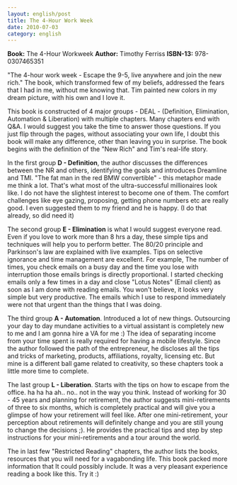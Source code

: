 ```yaml
---
layout: english/post
title: The 4-Hour Work Week
date: 2010-07-03
category: english
---
```


**Book:** The 4-Hour Workweek
**Author:** Timothy Ferriss
**ISBN-13:** 978-0307465351

"The 4-hour work week - Escape the 9-5, live anywhere and join the new rich." The book, which transformed few of my beliefs, addressed the fears that I had in me, without me knowing that. Tim painted new colors in my dream picture, with his own and I love it.

This book is constructed of 4 major groups - DEAL - (Definition, Elimination, Automation & Liberation) with multiple chapters. Many chapters end with Q&A. I would suggest you take the time to answer those questions. If you just flip through the pages, without associating your own life, I doubt this book will make any difference, other than leaving you in surprise. The book begins with the definition of the "New Rich" and Tim's real-life story.

In the first group **D - Definition**, the author discusses the differences between the NR and others, identifying the goals and introduces Dreamline and TMI. "The fat man in the red BMW convertible" - this metaphor made me think a lot. That's what most of the ultra-successful millionaires look like. I do not have the slightest interest to become one of them. The comfort challenges like eye gazing, proposing, getting phone numbers etc are really good. I even suggested them to my friend and he is happy. (I do that already, so did need it)

The second group **E - Elimination** is what I would suggest everyone read. Even if you love to work more than 8 hrs a day, these simple tips and techniques will help you to perform better. The 80/20 principle and Parkinson's law are explained with live examples. Tips on selective ignorance and time management are excellent. For example, The number of times, you check emails on a busy day and the time you lose with interruption those emails brings is directly proportional. I started checking emails only a few times in a day and close "Lotus Notes" (Email client) as soon as I am done with reading emails. You won't believe, it looks very simple but very productive. The emails which I use to respond immediately were not that urgent than the things that I was doing.

The third group **A - Automation**. Introduced a lot of new things. Outsourcing your day to day mundane activities to a virtual assistant is completely new to me and I am gonna hire a VA for me :) The idea of separating income from your time spent is really required for having a mobile lifestyle. Since the author followed the path of the entrepreneur, he discloses all the tips and tricks of marketing, products, affiliations, royalty, licensing etc. But mine is a different ball game related to creativity, so these chapters took a little more time to complete.

The last group **L - Liberation**. Starts with the tips on how to escape from the office. ha ha ha ah.. no.. not in the way you think. Instead of working for 30 - 45 years and planning for retirement, the author suggests mini-retirements of three to six months, which is completely practical and will give you a glimpse of how your retirement will feel like. After one mini-retirement, your perception about retirements will definitely change and you are still young to change the decisions ;). He provides the practical tips and step by step instructions for your mini-retirements and a tour around the world.

The in last few "Restricted Reading" chapters, the author lists the books, resources that you will need for a vagabonding life. This book packed more information that It could possibly include. It was a very pleasant experience reading a book like this. Try it :)
